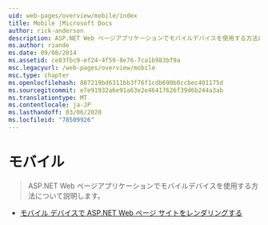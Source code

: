 ```yaml
---
uid: web-pages/overview/mobile/index
title: Mobile |Microsoft Docs
author: rick-anderson
description: ASP.NET Web ページアプリケーションでモバイルデバイスを使用する方法について説明します。
ms.author: riande
ms.date: 09/08/2014
ms.assetid: ce83fbc9-ef24-4f59-8e76-7ca1b983bf9a
msc.legacyurl: /web-pages/overview/mobile
msc.type: chapter
ms.openlocfilehash: 887219bd6311bb3f76f1cdb690b0ccbec401175d
ms.sourcegitcommit: e7e91932a6e91a63e2e46417626f39d6b244a3ab
ms.translationtype: MT
ms.contentlocale: ja-JP
ms.lasthandoff: 03/06/2020
ms.locfileid: "78509926"
---
```

# <a name="mobile"></a>モバイル

> ASP.NET Web ページアプリケーションでモバイルデバイスを使用する方法について説明します。

- [モバイル デバイスで ASP.NET Web ページ サイトをレンダリングする](rendering-aspnet-web-pages-sites-for-mobile-devices.md)
